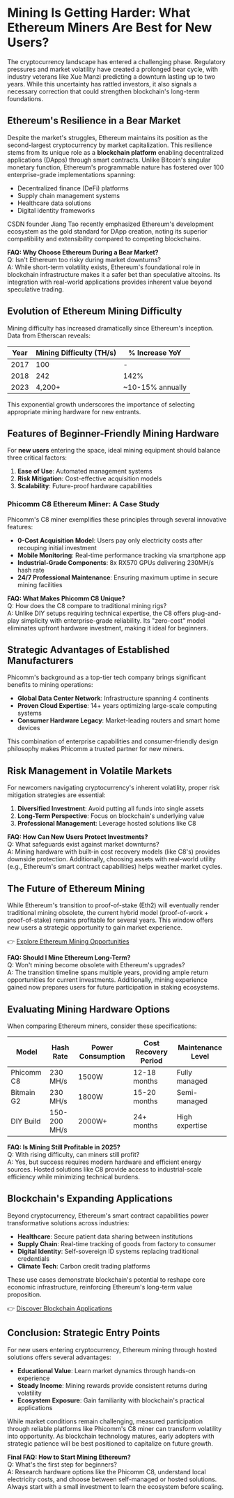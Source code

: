 # Mining Is Getting Harder: What Ethereum Miners Are Best for New Users?

The cryptocurrency landscape has entered a challenging phase. Regulatory pressures and market volatility have created a prolonged bear cycle, with industry veterans like Xue Manzi predicting a downturn lasting up to two years. While this uncertainty has rattled investors, it also signals a necessary correction that could strengthen blockchain's long-term foundations.

## Ethereum's Resilience in a Bear Market

Despite the market's struggles, Ethereum maintains its position as the second-largest cryptocurrency by market capitalization. This resilience stems from its unique role as a **blockchain platform** enabling decentralized applications (DApps) through smart contracts. Unlike Bitcoin's singular monetary function, Ethereum's programmable nature has fostered over 100 enterprise-grade implementations spanning:

- Decentralized finance (DeFi) platforms
- Supply chain management systems
- Healthcare data solutions
- Digital identity frameworks

CSDN founder Jiang Tao recently emphasized Ethereum's development ecosystem as the gold standard for DApp creation, noting its superior compatibility and extensibility compared to competing blockchains.

**FAQ: Why Choose Ethereum During a Bear Market?**  
Q: Isn't Ethereum too risky during market downturns?  
A: While short-term volatility exists, Ethereum's foundational role in blockchain infrastructure makes it a safer bet than speculative altcoins. Its integration with real-world applications provides inherent value beyond speculative trading.

## Evolution of Ethereum Mining Difficulty

Mining difficulty has increased dramatically since Ethereum's inception. Data from Etherscan reveals:

| Year | Mining Difficulty (TH/s) | % Increase YoY |
|------|--------------------------|----------------|
| 2017 | 100                      | -              |
| 2018 | 242                      | 142%           |
| 2023 | 4,200+                   | ~10-15% annually |

This exponential growth underscores the importance of selecting appropriate mining hardware for new entrants.

## Features of Beginner-Friendly Mining Hardware

For **new users** entering the space, ideal mining equipment should balance three critical factors:

1. **Ease of Use**: Automated management systems
2. **Risk Mitigation**: Cost-effective acquisition models
3. **Scalability**: Future-proof hardware capabilities

### Phicomm C8 Ethereum Miner: A Case Study

Phicomm's C8 miner exemplifies these principles through several innovative features:

- **0-Cost Acquisition Model**: Users pay only electricity costs after recouping initial investment
- **Mobile Monitoring**: Real-time performance tracking via smartphone app
- **Industrial-Grade Components**: 8x RX570 GPUs delivering 230MH/s hash rate
- **24/7 Professional Maintenance**: Ensuring maximum uptime in secure mining facilities

**FAQ: What Makes Phicomm C8 Unique?**  
Q: How does the C8 compare to traditional mining rigs?  
A: Unlike DIY setups requiring technical expertise, the C8 offers plug-and-play simplicity with enterprise-grade reliability. Its "zero-cost" model eliminates upfront hardware investment, making it ideal for beginners.

## Strategic Advantages of Established Manufacturers

Phicomm's background as a top-tier tech company brings significant benefits to mining operations:

- **Global Data Center Network**: Infrastructure spanning 4 continents
- **Proven Cloud Expertise**: 14+ years optimizing large-scale computing systems
- **Consumer Hardware Legacy**: Market-leading routers and smart home devices

This combination of enterprise capabilities and consumer-friendly design philosophy makes Phicomm a trusted partner for new miners.

## Risk Management in Volatile Markets

For newcomers navigating cryptocurrency's inherent volatility, proper risk mitigation strategies are essential:

1. **Diversified Investment**: Avoid putting all funds into single assets
2. **Long-Term Perspective**: Focus on blockchain's underlying value
3. **Professional Management**: Leverage hosted solutions like C8

**FAQ: How Can New Users Protect Investments?**  
Q: What safeguards exist against market downturns?  
A: Mining hardware with built-in cost recovery models (like C8's) provides downside protection. Additionally, choosing assets with real-world utility (e.g., Ethereum's smart contract capabilities) helps weather market cycles.

## The Future of Ethereum Mining

While Ethereum's transition to proof-of-stake (Eth2) will eventually render traditional mining obsolete, the current hybrid model (proof-of-work + proof-of-stake) remains profitable for several years. This window offers new users a strategic opportunity to gain market experience.

👉 [Explore Ethereum Mining Opportunities](https://bit.ly/okx-bonus)

**FAQ: Should I Mine Ethereum Long-Term?**  
Q: Won't mining become obsolete with Ethereum's upgrades?  
A: The transition timeline spans multiple years, providing ample return opportunities for current investments. Additionally, mining experience gained now prepares users for future participation in staking ecosystems.

## Evaluating Mining Hardware Options

When comparing Ethereum miners, consider these specifications:

| Model          | Hash Rate   | Power Consumption | Cost Recovery Period | Maintenance Level |
|----------------|-------------|-------------------|----------------------|-------------------|
| Phicomm C8     | 230 MH/s    | 1500W              | 12-18 months         | Fully managed     |
| Bitmain G2     | 230 MH/s    | 1800W              | 15-20 months         | Semi-managed      |
| DIY Build      | 150-200 MH/s| 2000W+             | 24+ months           | High expertise    |

**FAQ: Is Mining Still Profitable in 2025?**  
Q: With rising difficulty, can miners still profit?  
A: Yes, but success requires modern hardware and efficient energy sources. Hosted solutions like C8 provide access to industrial-scale efficiency while minimizing technical burdens.

## Blockchain's Expanding Applications

Beyond cryptocurrency, Ethereum's smart contract capabilities power transformative solutions across industries:

- **Healthcare**: Secure patient data sharing between institutions
- **Supply Chain**: Real-time tracking of goods from factory to consumer
- **Digital Identity**: Self-sovereign ID systems replacing traditional credentials
- **Climate Tech**: Carbon credit trading platforms

These use cases demonstrate blockchain's potential to reshape core economic infrastructure, reinforcing Ethereum's long-term value proposition.

👉 [Discover Blockchain Applications](https://bit.ly/okx-bonus)

## Conclusion: Strategic Entry Points

For new users entering cryptocurrency, Ethereum mining through hosted solutions offers several advantages:

- **Educational Value**: Learn market dynamics through hands-on experience
- **Steady Income**: Mining rewards provide consistent returns during volatility
- **Ecosystem Exposure**: Gain familiarity with blockchain's practical applications

While market conditions remain challenging, measured participation through reliable platforms like Phicomm's C8 miner can transform volatility into opportunity. As blockchain technology matures, early adopters with strategic patience will be best positioned to capitalize on future growth.

**Final FAQ: How to Start Mining Ethereum?**  
Q: What's the first step for beginners?  
A: Research hardware options like the Phicomm C8, understand local electricity costs, and choose between self-managed or hosted solutions. Always start with a small investment to learn the ecosystem before scaling.